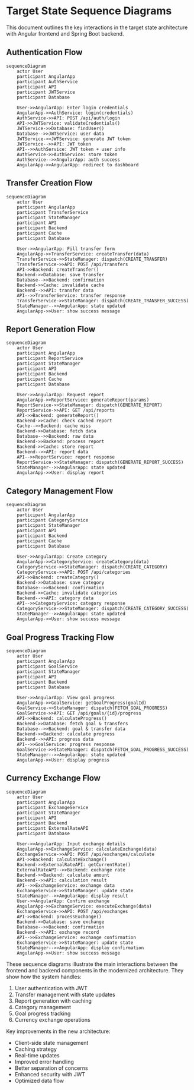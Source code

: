 # Target State Sequence Diagrams

This document outlines the key interactions in the target state architecture with Angular frontend and Spring Boot backend.

## Authentication Flow

```mermaid
sequenceDiagram
    actor User
    participant AngularApp
    participant AuthService
    participant API
    participant JWTService
    participant Database

    User->>AngularApp: Enter login credentials
    AngularApp->>AuthService: login(credentials)
    AuthService->>API: POST /api/auth/login
    API->>JWTService: validateCredentials()
    JWTService->>Database: findUser()
    Database-->>JWTService: user data
    JWTService->>JWTService: generate JWT token
    JWTService-->>API: JWT token
    API-->>AuthService: JWT token + user info
    AuthService->>AuthService: store token
    AuthService-->>AngularApp: auth success
    AngularApp->>AngularApp: redirect to dashboard
```

## Transfer Creation Flow

```mermaid
sequenceDiagram
    actor User
    participant AngularApp
    participant TransferService
    participant StateManager
    participant API
    participant Backend
    participant Cache
    participant Database

    User->>AngularApp: Fill transfer form
    AngularApp->>TransferService: createTransfer(data)
    TransferService->>StateManager: dispatch(CREATE_TRANSFER)
    TransferService->>API: POST /api/transfers
    API->>Backend: createTransfer()
    Backend->>Database: save transfer
    Database-->>Backend: confirmation
    Backend->>Cache: invalidate cache
    Backend-->>API: transfer data
    API-->>TransferService: transfer response
    TransferService->>StateManager: dispatch(CREATE_TRANSFER_SUCCESS)
    StateManager-->>AngularApp: state updated
    AngularApp->>User: show success message
```

## Report Generation Flow

```mermaid
sequenceDiagram
    actor User
    participant AngularApp
    participant ReportService
    participant StateManager
    participant API
    participant Backend
    participant Cache
    participant Database

    User->>AngularApp: Request report
    AngularApp->>ReportService: generateReport(params)
    ReportService->>StateManager: dispatch(GENERATE_REPORT)
    ReportService->>API: GET /api/reports
    API->>Backend: generateReport()
    Backend->>Cache: check cached report
    Cache-->>Backend: cache miss
    Backend->>Database: fetch data
    Database-->>Backend: raw data
    Backend->>Backend: process report
    Backend->>Cache: store report
    Backend-->>API: report data
    API-->>ReportService: report response
    ReportService->>StateManager: dispatch(GENERATE_REPORT_SUCCESS)
    StateManager-->>AngularApp: state updated
    AngularApp->>User: display report
```

## Category Management Flow

```mermaid
sequenceDiagram
    actor User
    participant AngularApp
    participant CategoryService
    participant StateManager
    participant API
    participant Backend
    participant Cache
    participant Database

    User->>AngularApp: Create category
    AngularApp->>CategoryService: createCategory(data)
    CategoryService->>StateManager: dispatch(CREATE_CATEGORY)
    CategoryService->>API: POST /api/categories
    API->>Backend: createCategory()
    Backend->>Database: save category
    Database-->>Backend: confirmation
    Backend->>Cache: invalidate categories
    Backend-->>API: category data
    API-->>CategoryService: category response
    CategoryService->>StateManager: dispatch(CREATE_CATEGORY_SUCCESS)
    StateManager-->>AngularApp: state updated
    AngularApp->>User: show success message
```

## Goal Progress Tracking Flow

```mermaid
sequenceDiagram
    actor User
    participant AngularApp
    participant GoalService
    participant StateManager
    participant API
    participant Backend
    participant Database

    User->>AngularApp: View goal progress
    AngularApp->>GoalService: getGoalProgress(goalId)
    GoalService->>StateManager: dispatch(FETCH_GOAL_PROGRESS)
    GoalService->>API: GET /api/goals/{id}/progress
    API->>Backend: calculateProgress()
    Backend->>Database: fetch goal & transfers
    Database-->>Backend: goal & transfer data
    Backend->>Backend: calculate progress
    Backend-->>API: progress data
    API-->>GoalService: progress response
    GoalService->>StateManager: dispatch(FETCH_GOAL_PROGRESS_SUCCESS)
    StateManager-->>AngularApp: state updated
    AngularApp->>User: display progress
```

## Currency Exchange Flow

```mermaid
sequenceDiagram
    actor User
    participant AngularApp
    participant ExchangeService
    participant StateManager
    participant API
    participant Backend
    participant ExternalRateAPI
    participant Database

    User->>AngularApp: Input exchange details
    AngularApp->>ExchangeService: calculateExchange(data)
    ExchangeService->>API: POST /api/exchanges/calculate
    API->>Backend: calculateExchange()
    Backend->>ExternalRateAPI: getCurrentRate()
    ExternalRateAPI-->>Backend: exchange rate
    Backend->>Backend: calculate amount
    Backend-->>API: calculation result
    API-->>ExchangeService: exchange data
    ExchangeService->>StateManager: update state
    StateManager-->>AngularApp: display result
    User->>AngularApp: Confirm exchange
    AngularApp->>ExchangeService: executeExchange(data)
    ExchangeService->>API: POST /api/exchanges
    API->>Backend: processExchange()
    Backend->>Database: save exchange
    Database-->>Backend: confirmation
    Backend-->>API: exchange record
    API-->>ExchangeService: exchange confirmation
    ExchangeService->>StateManager: update state
    StateManager-->>AngularApp: display confirmation
    AngularApp->>User: show success message
```

These sequence diagrams illustrate the main interactions between the frontend and backend components in the modernized architecture. They show how the system handles:

1. User authentication with JWT
2. Transfer management with state updates
3. Report generation with caching
4. Category management
5. Goal progress tracking
6. Currency exchange operations

Key improvements in the new architecture:
- Client-side state management
- Caching strategy
- Real-time updates
- Improved error handling
- Better separation of concerns
- Enhanced security with JWT
- Optimized data flow